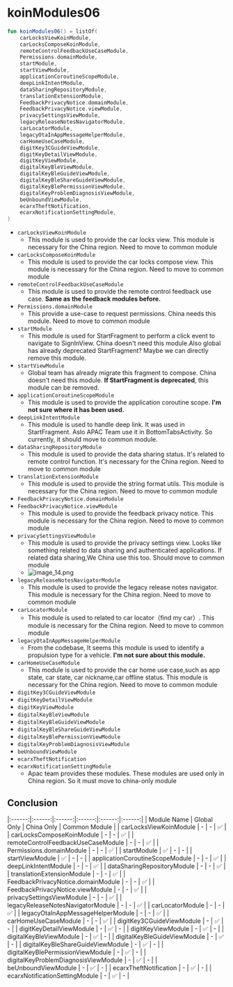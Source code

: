 # koinModules06

```Kotlin
fun koinModules06() = listOf(
    carLocksViewKoinModule,
    carLocksComposeKoinModule,
    remoteControlFeedbackUseCaseModule,
    Permissions.domainModule,
    startModule,
    startViewModule,
    applicationCoroutineScopeModule,
    deepLinkIntentModule,
    dataSharingRepositoryModule,
    translationExtensionModule,
    FeedbackPrivacyNotice.domainModule,
    FeedbackPrivacyNotice.viewModule,
    privacySettingsViewModule,
    legacyReleaseNotesNavigatorModule,
    carLocatorModule,
    legacyOtaInAppMessageHelperModule,
    carHomeUseCaseModule,
    digitKey3CGuideViewModule,
    digitKeyDetailViewModule,
    digitKeyViewModule,
    digitalKeyBleViewModule,
    digitalKeyBleGuideViewModule,
    digitalKeyBleShareGuideViewModule,
    digitalKeyBlePermissionViewModule,
    digitalKeyProblemDiagnosisViewModule,
    beUnboundViewModule,
    ecarxTheftNotification,
    ecarxNotificationSettingModule,
)
```
* `carLocksViewKoinModule`
    * This module is used to provide the car locks view. This module is necessary for the China region. Need to move to common module
* `carLocksComposeKoinModule`
    * This module is used to provide the car locks compose view. This module is necessary for the China region. Need to move to common module
* `remoteControlFeedbackUseCaseModule`
    * This module is used to provide the remote control feedback use case. **Same as the feedback modules before.**
* `Permissions.domainModule`
  * This provide a use-case to request permissions. China needs this module. Need to move to common module
* `startModule`
  * This module is used for StartFragment to perform a click event to navigate to SignInView. China doesn't need this module.Also global has already deprecated StartFragment? Maybe we can directly remove this module.
* `startViewModule`
  * Global team has already migrate this fragment to compose. China doesn't need this module. **If StartFragment is deprecated**, this module can be removed.
* `applicationCoroutineScopeModule`
  * This module is used to provide the application coroutine scope. **I'm not sure where it has been used.**
* `deepLinkIntentModule`
  * This module is used to handle deep link. It was used in StartFragment. Aslo APAC Team use it in BottomTabsActivity. So currently, it should move to common module.
* `dataSharingRepositoryModule`
  * This module is used to provide the data sharing status. It's related to remote control function. It's necessary for the China region. Need to move to common module
* `translationExtensionModule`
  * This module is used to provide the string format utils. This module is necessary for the China region. Need to move to common module
* `FeedbackPrivacyNotice.domainModule`
* `FeedbackPrivacyNotice.viewModule`
  * This module is used to provide the feedback privacy notice. This module is necessary for the China region. Need to move to common module
* `privacySettingsViewModule`
  * This module is used to provide the privacy settings view. Looks like something related to data sharing and authenticated applications. If related data sharing,We China use this too. Should move to common module
  * ![image_14.png](image_14.png)
* `legacyReleaseNotesNavigatorModule`
  * This module is used to provide the legacy release notes navigator. This module is necessary for the China region. Need to move to common module
* `carLocatorModule`
  * This module is used to related to car locator（find my car）. This module is necessary for the China region. Need to move to common module
* `legacyOtaInAppMessageHelperModule`
  *  From the codebase, It seems this module is used to identify a propulsion type for a vehicle. **I'm not sure about this module.**
* `carHomeUseCaseModule`
  * This module is used to provide the car home use case,such as app state, car state, car nickname,car offline status. This module is necessary for the China region. Need to move to common module
* `digitKey3CGuideViewModule`
* `digitKeyDetailViewModule`
* `digitKeyViewModule`
* `digitalKeyBleViewModule`
* `digitalKeyBleGuideViewModule`
* `digitalKeyBleShareGuideViewModule`
* `digitalKeyBlePermissionViewModule`
* `digitalKeyProblemDiagnosisViewModule`
* `beUnboundViewModule`
* `ecarxTheftNotification`
* `ecarxNotificationSettingModule`
  * Apac team provides these modules. These modules are used only in China region. So it must move to china-only module



## Conclusion
|:------:|:------:|:------:|:------:|:------:|:------:|
| Module Name | Global Only | China Only | Common Module |
| carLocksViewKoinModule | - | - | ✅ |
| carLocksComposeKoinModule | - | - | ✅ |
| remoteControlFeedbackUseCaseModule | - | - | ✅ |
| Permissions.domainModule | - | - | ✅ |
| startModule | ✅ | - | - |
| startViewModule | ✅ | - | - |
| applicationCoroutineScopeModule | - | - | ✅ |
| deepLinkIntentModule | - | - | ✅ |
| dataSharingRepositoryModule | - | - | ✅ |
| translationExtensionModule | - | - | ✅ |
| FeedbackPrivacyNotice.domainModule | - | - | ✅ |
| FeedbackPrivacyNotice.viewModule | - | - | ✅ |
| privacySettingsViewModule | - | - | ✅ |
| legacyReleaseNotesNavigatorModule | - | - | ✅ |
| carLocatorModule | - | - | ✅ |
| legacyOtaInAppMessageHelperModule | - | - | ✅ |
| carHomeUseCaseModule | - | - | ✅ |
| digitKey3CGuideViewModule | - | ✅ | - |
| digitKeyDetailViewModule | - | ✅ | - |
| digitKeyViewModule | - | ✅ | - |
| digitalKeyBleViewModule | - | ✅ | - |
| digitalKeyBleGuideViewModule | - | ✅ | - |
| digitalKeyBleShareGuideViewModule | - | ✅ | - |
| digitalKeyBlePermissionViewModule | - | ✅ | - |
| digitalKeyProblemDiagnosisViewModule | - | ✅ | - |
| beUnboundViewModule | - | ✅ | - |
| ecarxTheftNotification | - | ✅ | - |
| ecarxNotificationSettingModule | - | ✅ | - |
